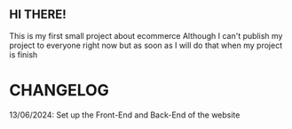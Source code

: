 ## HI THERE! ##
This is my first small project about ecommerce
Although I can't publish my project to everyone right now but as soon as I will do that when my project is finish

# CHANGELOG
13/06/2024: Set up the Front-End and Back-End of the website
